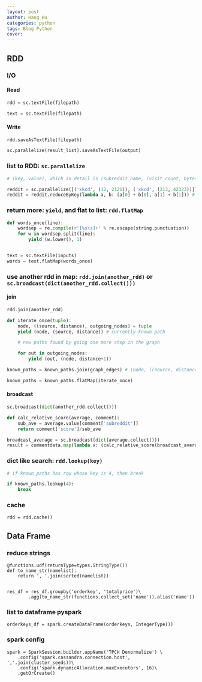 ```yaml
---
layout: post
author: Hang Hu
categories: python
tags: Blog Python 
cover: 
---
```

## RDD

### I/O

#### Read

```python
rdd = sc.textFile(filepath)
```


```python
text = sc.textFile(filepath)
```


#### Write


```python
rdd.saveAsTextFile(filepath)
```


```python
sc.parallelize(result_list).saveAsTextFile(output)
```


### list to RDD: `sc.parallelize`


```python
# (key, value), which in detail is (subreddit_name, (visit_count, bytes transferred))

reddit = sc.parallelize([('xkcd', (12, 2121)), ('xkcd', (213, 42323))])
reddit = reddit.reduceByKey(lambda a, b: (a[0] + b[0], a[1] + b[1])) # reduce by subreddit_name

```


### return more: `yield`, and flat to list: `rdd.flatMap`


```python
def words_once(line):
    wordsep = re.compile(r'[%s\s]+' % re.escape(string.punctuation))
    for w in wordsep.split(line):
        yield (w.lower(), 1)


text = sc.textFile(inputs)
words = text.flatMap(words_once)
```


### use another rdd in map: `rdd.join(another_rdd)` or `sc.broadcast(dict(another_rdd.collect()))`


#### join


```python
rdd.join(another_rdd)
```


```python
def iterate_once(tuple):
    node, ((source, distance), outgoing_nodes) = tuple
    yield (node, (source, distance)) # currently-known path

    # new paths found by going one more step in the graph

    for out in outgoing_nodes:
        yield (out, (node, distance+1))

known_paths = known_paths.join(graph_edges) # (node, ((source, distance), list of outgoing nodes))

known_paths = known_paths.flatMap(iterate_once)
```


#### broadcast


```python
sc.broadcast(dict(another_rdd.collect()))
```


```python
def calc_relative_score(average, comment):
    sub_ave = average.value[comment['subreddit']]
    return comment['score']/sub_ave

broadcast_average = sc.broadcast(dict(average.collect()))
result = commentdata.map(lambda x: (calc_relative_score(broadcast_average, x), x['author'])).sortBy(lambda x: x[0])
```


### dict like search: `rdd.lookup(key)`


```python
# if known_paths has row whose key is 4, then break

if known_paths.lookup(4):
    break
```


### cache


```
rdd = rdd.cache()
```


## Data Frame

### reduce strings

```
@functions.udf(returnType=types.StringType())
def to_name_str(namelist):
    return ', '.join(sorted(namelist))


res_df = res_df.groupby('orderkey', 'totalprice')\
        .agg(to_name_str(functions.collect_set('name')).alias('name'))
```

### list to dataframe pyspark

```
orderkeys_df = spark.createDataFrame(orderkeys, IntegerType())
```

### spark config

```
spark = SparkSession.builder.appName('TPCH Denormalize') \
    .config('spark.cassandra.connection.host', ','.join(cluster_seeds))\
    .config('spark.dynamicAllocation.maxExecutors', 16)\
    .getOrCreate()
```